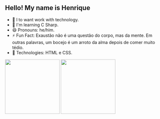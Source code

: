## Hello! My name is Henrique
- 🔭 I to want work with technology.
- 🌱 I'm learning C Sharp.
- 😄 Pronouns: he/him.
- ⚡ Fun Fact: Exaustão não é uma questão do corpo, mas da mente. Em outras palavras, um bocejo é um arroto da alma depois de comer muito tédio.
- 🧐 Technologies: HTML e CSS.

<div>
  <a href="https://github.com/henriquexcj"></a>
  <img height="180em" src="https://github-readme-stats.vercel.app/api?username=henriquexcj&show_icons=true&theme=nightowl&include_all_commits=true&count_private=true"/>
  <img height="180em" src="https://github-readme-stats.vercel.app/api/top-langs/?username=henriquexcj&layout=compact&langs_count=16&theme=nightowl"/>

</div>
